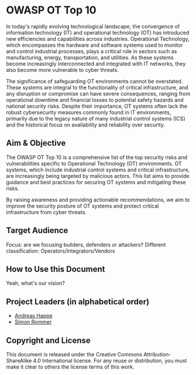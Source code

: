 # OWASP OT Top 10

In today's rapidly evolving technological landscape, the convergence of information technology (IT) and operational technology (OT) has introduced new efficiencies and capabilities across industries. Operational Technology, which encompasses the hardware and software systems used to monitor and control industrial processes, plays a critical role in sectors such as manufacturing, energy, transportation, and utilities. As these systems become increasingly interconnected and integrated with IT networks, they also become more vulnerable to cyber threats.

The significance of safeguarding OT environments cannot be overstated. These systems are integral to the functionality of critical infrastructure, and any disruption or compromise can have severe consequences, ranging from operational downtime and financial losses to potential safety hazards and national security risks. Despite their importance, OT systems often lack the robust cybersecurity measures commonly found in IT environments, primarily due to the legacy nature of many industrial control systems (ICS) and the historical focus on availability and reliability over security.

## Aim & Objective

The OWASP OT Top 10 is a comprehensive list of the top security risks and vulnerabilities specific to Operational Technology (OT) environments. OT systems, which include industrial control systems and critical infrastructure, are increasingly being targeted by malicious actors. This list aims to provide guidance and best practices for securing OT systems and mitigating these risks.

By raising awareness and providing actionable recommendations, we aim to improve the security posture of OT systems and protect critical infrastructure from cyber threats.

## Target Audience

Focus: are we focusing builders, defenders or attackers? Different classification: Operators/Integrators/Vendors

## How to Use this Document

Yeah, what's our vision?

## Project Leaders (in alphabetical order)

- [Andreas Happe](mailto:andreas.happe@owasp.org)
- [Simon Rommer](mailto:simon.rommer@owasp.org)

## Copyright and License

This document is released under the Creative Commons Attribution-ShareAlike 4.0 International license. For any reuse or distribution, you must make it clear to others the license terms of this work.
